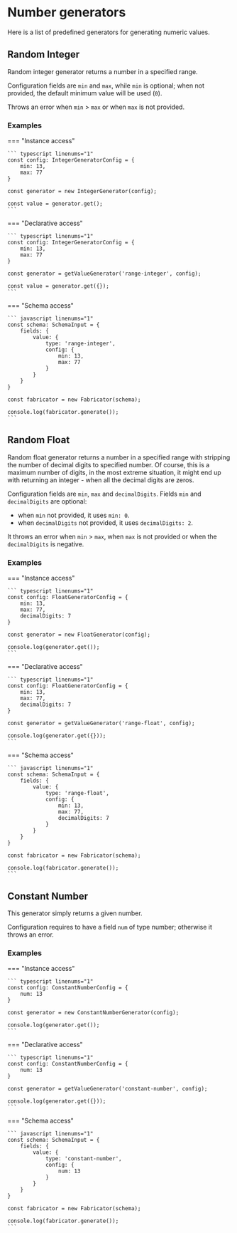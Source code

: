 # Number generators

Here is a list of predefined generators for generating numeric values.


## Random Integer

Random integer generator returns a number in a specified range.

Configuration fields are `min` and `max`, while `min` is optional; when not provided, the
default minimum value will be used (`0`).

Throws an error when `min` > `max` or when `max` is not provided.

### Examples

=== "Instance access"

    ``` typescript linenums="1"
    const config: IntegerGeneratorConfig = {
        min: 13,
        max: 77
    }
    
    const generator = new IntegerGenerator(config);
    
    const value = generator.get();
    ```


=== "Declarative access"

    ``` typescript linenums="1"
    const config: IntegerGeneratorConfig = {
        min: 13,
        max: 77
    }
    
    const generator = getValueGenerator('range-integer', config);
    
    const value = generator.get({});
    ```

=== "Schema access"

    ``` javascript linenums="1"
    const schema: SchemaInput = {
        fields: {
            value: {
                type: 'range-integer',
                config: {
                    min: 13,
                    max: 77
                }
            }
        }
    }
        
    const fabricator = new Fabricator(schema);
        
    console.log(fabricator.generate());
    ```


## Random Float

Random float generator returns a number in a specified range with stripping the number
of decimal digits to specified number. Of course, this is a maximum number of digits,
in the most extreme situation, it might end up with returning an integer - when all the
decimal digits are zeros.

Configuration fields are `min`, `max` and `decimalDigits`. Fields `min` and `decimalDigits` are optional:

- when `min` not provided, it uses `min: 0`.
- when `decimalDigits` not provided, it uses `decimalDigits: 2`.

It throws an error when `min` > `max`, when `max` is not provided or
when the `decimalDigits` is negative.


### Examples

=== "Instance access"

    ``` typescript linenums="1"
    const config: FloatGeneratorConfig = {
        min: 13,
        max: 77,
        decimalDigits: 7
    }
    
    const generator = new FloatGenerator(config);
    
    console.log(generator.get());
    ```


=== "Declarative access"

    ``` typescript linenums="1"
    const config: FloatGeneratorConfig = {
        min: 13,
        max: 77,
        decimalDigits: 7
    }
    
    const generator = getValueGenerator('range-float', config);
    
    console.log(generator.get({}));
    ```

=== "Schema access"

    ``` javascript linenums="1"
    const schema: SchemaInput = {
        fields: {
            value: {
                type: 'range-float',
                config: {
                    min: 13,
                    max: 77,
                    decimalDigits: 7
                }
            }
        }
    }
        
    const fabricator = new Fabricator(schema);
    
    console.log(fabricator.generate());
    ```


## Constant Number

This generator simply returns a given number.

Configuration requires to have a field `num` of type number; otherwise it throws an error.


### Examples

=== "Instance access"

    ``` typescript linenums="1"
    const config: ConstantNumberConfig = {
        num: 13
    }
    
    const generator = new ConstantNumberGenerator(config);
    
    console.log(generator.get());
    ```


=== "Declarative access"

    ``` typescript linenums="1"
    const config: ConstantNumberConfig = {
        num: 13
    }
    
    const generator = getValueGenerator('constant-number', config);
    
    console.log(generator.get({}));
    ```

=== "Schema access"

    ``` javascript linenums="1"
    const schema: SchemaInput = {
        fields: {
            value: {
                type: 'constant-number',
                config: {
                    num: 13
                }
            }
        }
    }
        
    const fabricator = new Fabricator(schema);
    
    console.log(fabricator.generate());
    ```

